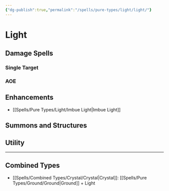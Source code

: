 ```yaml
---
{"dg-publish":true,"permalink":"/spells/pure-types/light/light/"}
---
```


# Light
## Damage Spells

### Single Target

### AOE

## Enhancements
- [[Spells/Pure Types/Light/Imbue Light\|Imbue Light]]
## Summons and Structures

## Utility

- - -
## Combined Types
- [[Spells/Combined Types/Crystal/Crystal\|Crystal]]: [[Spells/Pure Types/Ground/Ground\|Ground]] + Light